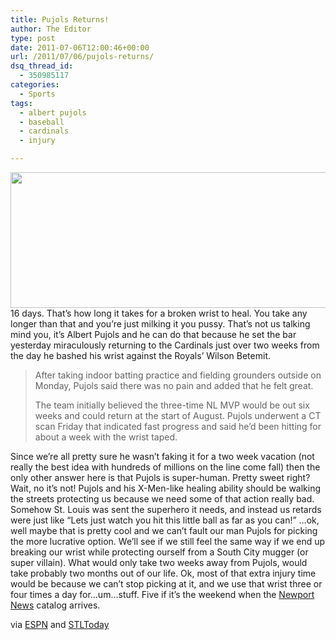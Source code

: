 ```yaml
---
title: Pujols Returns!
author: The Editor
type: post
date: 2011-07-06T12:00:46+00:00
url: /2011/07/06/pujols-returns/
dsq_thread_id:
  - 350985117
categories:
  - Sports
tags:
  - albert pujols
  - baseball
  - cardinals
  - injury

---
```

[<img class="aligncenter size-full wp-image-6152" title="albert pujols" src="http://media.punchingkitty.com/wordpress/2010/08/albert-pujols.jpg" alt="" width="590" height="217" />][1]16 days. That&#8217;s how long it takes for a broken wrist to heal. You take any longer than that and you&#8217;re just milking it you pussy. That&#8217;s not us talking mind you, it&#8217;s Albert Pujols and he can do that because he set the bar yesterday miraculously returning to the Cardinals just over two weeks from the day he bashed his wrist against the Royals&#8217; Wilson Betemit.

> After taking indoor batting practice and fielding grounders outside on Monday, Pujols said there was no pain and added that he felt great.
> 
> The team initially believed the three-time NL MVP would be out six weeks and could return at the start of August. Pujols underwent a CT scan Friday that indicated fast progress and said he&#8217;d been hitting for about a week with the wrist taped.

Since we&#8217;re all pretty sure he wasn&#8217;t faking it for a two week vacation (not really the best idea with hundreds of millions on the line come fall) then the only other answer here is that Pujols is super-human. Pretty sweet right? Wait, no it&#8217;s not! Pujols and his X-Men-like healing ability should be walking the streets protecting us because we need some of that action really bad. Somehow St. Louis was sent the superhero it needs, and instead us retards were just like &#8220;Lets just watch you hit this little ball as far as you can!&#8221; &#8230;ok, well maybe that is pretty cool and we can&#8217;t fault our man Pujols for picking the more lucrative option. We&#8217;ll see if we still feel the same way if we end up breaking our wrist while protecting ourself from a South City mugger (or super villain). What would only take two weeks away from Pujols, would take probably two months out of our life. Ok, most of that extra injury time would be because we can&#8217;t stop picking at it, and we use that wrist three or four times a day for&#8230;um&#8230;stuff. Five if it&#8217;s the weekend when the <a href="http://www.newport-news.com/" target="_blank">Newport News</a> catalog arrives.

via <a href="http://sports.espn.go.com/mlb/news/story?id=6739942" target="_blank">ESPN</a> and <a href="http://www.stltoday.com/sports/baseball/professional/article_11442896-a71c-11e0-b38d-001a4bcf6878.html" target="_blank">STLToday</a>

 [1]: http://media.punchingkitty.com/wordpress/2010/08/albert-pujols.jpg